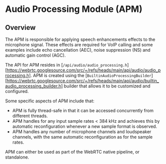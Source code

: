 <!-- go/cmark -->
<!--* freshness: {owner: 'peah' reviewed: '2021-04-13'} *-->

# Audio Processing Module (APM)

## Overview

The APM is responsible for applying speech enhancements effects to the
microphone signal. These effects are required for VoIP calling and some
examples include echo cancellation (AEC), noise suppression (NS) and
automatic gain control (AGC).

The API for APM resides in [`/api/audio/audio_processing.h`][https://webrtc.googlesource.com/src/+/refs/heads/main/api/audio/audio_processing.h].
APM is created using the [`BuiltinAudioProcessingBuilder`][https://webrtc.googlesource.com/src/+/refs/heads/main/api/audio/builtin_audio_processing_builder.h]
builder that allows it to be customized and configured.

Some specific aspects of APM include that:
*  APM is fully thread-safe in that it can be accessed concurrently from
   different threads.
*  APM handles for any input sample rates < 384 kHz and achieves this by
   automatic reconfiguration whenever a new sample format is observed.
*  APM handles any number of microphone channels and loudspeaker channels, with
   the same automatic reconfiguration as for the sample rates.


APM can either be used as part of the WebRTC native pipeline, or standalone.
